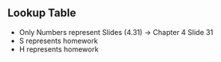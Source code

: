 ## Lookup Table
- Only Numbers represent Slides (4.31) -> Chapter 4 Slide 31
- S represents homework
- H represents homework
